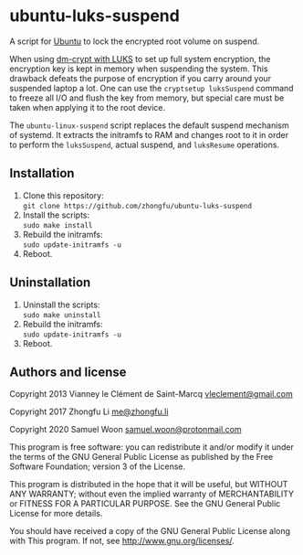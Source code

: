 ubuntu-luks-suspend
====================

A script for [Ubuntu][] to lock the encrypted root volume on suspend.

When using [dm-crypt with LUKS][] to set up full system encryption, the
encryption key is kept in memory when suspending the system. This drawback
defeats the purpose of encryption if you carry around your suspended laptop
a lot. One can use the `cryptsetup luksSuspend` command to freeze all I/O and
flush the key from memory, but special care must be taken when applying it to
the root device.

The `ubuntu-linux-suspend` script replaces the default suspend mechanism of
systemd. It extracts the initramfs to RAM and changes root to it in order to
perform the `luksSuspend`, actual suspend, and `luksResume` operations.

[Ubuntu]: https://www.ubuntu.com/
[dm-crypt with LUKS]: https://wiki.archlinux.org/index.php/Dm-crypt_with_LUKS


Installation
-------------

1. Clone this repository:  
   `git clone https://github.com/zhongfu/ubuntu-luks-suspend`
2. Install the scripts:  
   `sudo make install`
3. Rebuild the initramfs:  
   `sudo update-initramfs -u`
4. Reboot.

Uninstallation
---------------
1. Uninstall the scripts:  
   `sudo make uninstall`
2. Rebuild the initramfs:  
   `sudo update-initramfs -u`
3. Reboot.

Authors and license
-------------------

Copyright 2013 Vianney le Clément de Saint-Marcq <vleclement@gmail.com> 

Copyright 2017 Zhongfu Li <me@zhongfu.li>

Copyright 2020 Samuel Woon <samuel.woon@protonmail.com>

This program is free software: you can redistribute it and/or modify
it under the terms of the GNU General Public License as published by
the Free Software Foundation; version 3 of the License.

This program is distributed in the hope that it will be useful,
but WITHOUT ANY WARRANTY; without even the implied warranty of
MERCHANTABILITY or FITNESS FOR A PARTICULAR PURPOSE.  See the
GNU General Public License for more details.

You should have received a copy of the GNU General Public License
along with This program.  If not, see <http://www.gnu.org/licenses/>.
